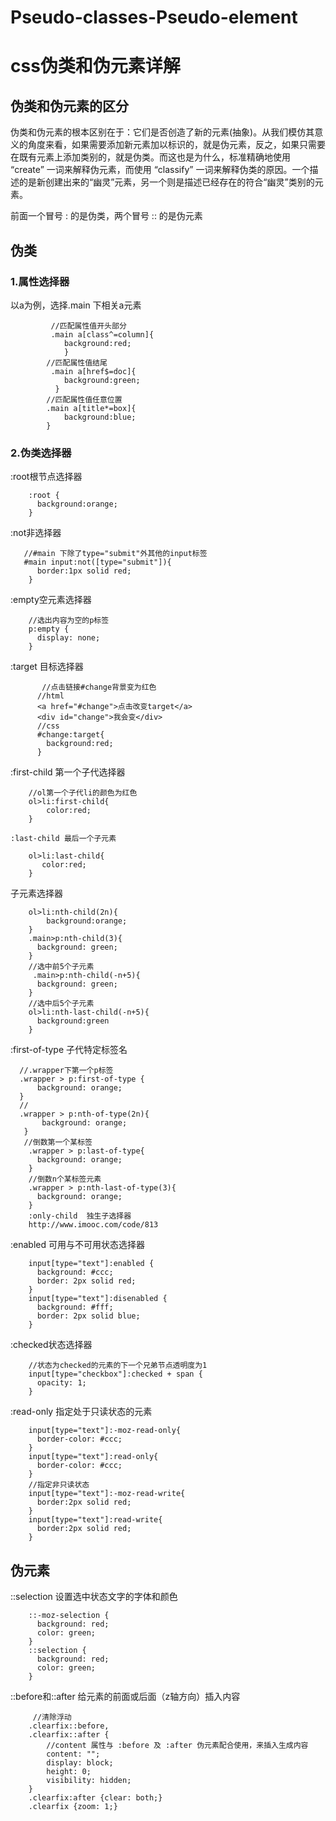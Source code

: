 # Pseudo-classes-Pseudo-element
<h1>css伪类和伪元素详解</h1>
<h2>伪类和伪元素的区分</h2>
<p>伪类和伪元素的根本区别在于：它们是否创造了新的元素(抽象)。从我们模仿其意义的角度来看，如果需要添加新元素加以标识的，就是伪元素，反之，如果只需要在既有元素上添加类别的，就是伪类。而这也是为什么，标准精确地使用 “create” 一词来解释伪元素，而使用 “classify” 一词来解释伪类的原因。一个描述的是新创建出来的“幽灵”元素，另一个则是描述已经存在的符合“幽灵”类别的元素。</p>
<p>前面一个冒号  :   的是伪类，两个冒号   ::    的是伪元素</p>
<h2>伪类</h2>
<h3>1.属性选择器</h3>
  以a为例，选择.main 下相关a元素
  
  
             //匹配属性值开头部分
             .main a[class^=column]{
                background:red;
                }
            //匹配属性值结尾
             .main a[href$=doc]{
                background:green;
              }
            //匹配属性值任意位置
            .main a[title*=box]{
                background:blue;
            }
  

<h3>2.伪类选择器</h3>

:root根节点选择器

        :root {
          background:orange;
        }
        
:not非选择器

       //#main 下除了type="submit"外其他的input标签
       #main input:not([type="submit"]){
          border:1px solid red;
        }

:empty空元素选择器

        //选出内容为空的p标签
        p:empty {
          display: none;
        }

:target 目标选择器
     
           //点击链接#change背景变为红色
          //html
          <a href="#change">点击改变target</a>
          <div id="change">我会变</div>
          //css
          #change:target{
            background:red;
          }
    
:first-child 第一个子代选择器

        //ol第一个子代li的颜色为红色
        ol>li:first-child{
            color:red;
        }
        
    :last-child 最后一个子元素
    
        ol>li:last-child{
           color:red;
        }

子元素选择器

        ol>li:nth-child(2n){
            background:orange;
        }
        .main>p:nth-child(3){
          background: green;
        }
        //选中前5个子元素
         .main>p:nth-child(-n+5){
          background: green;
        }
        //选中后5个子元素
        ol>li:nth-last-child(-n+5){
          background:green
        }
    
:first-of-type  子代特定标签名

      //.wrapper下第一个p标签
      .wrapper > p:first-of-type {
          background: orange;
      }
      // 
      .wrapper > p:nth-of-type(2n){
           background: orange;
       }   
       //倒数第一个某标签
        .wrapper > p:last-of-type{
          background: orange;
        }
        //倒数n个某标签元素
        .wrapper > p:nth-last-of-type(3){
          background: orange;
        }
        :only-child  独生子选择器
        http://www.imooc.com/code/813

:enabled  可用与不可用状态选择器

        input[type="text"]:enabled {
          background: #ccc;
          border: 2px solid red;
        }    
        input[type="text"]:disenabled {
          background: #fff;
          border: 2px solid blue;
        }        
        
:checked状态选择器

        //状态为checked的元素的下一个兄弟节点透明度为1
        input[type="checkbox"]:checked + span {
          opacity: 1;
        } 

:read-only 指定处于只读状态的元素

        input[type="text"]:-moz-read-only{
          border-color: #ccc;
        }
        input[type="text"]:read-only{
          border-color: #ccc;
        }
        //指定非只读状态
        input[type="text"]:-moz-read-write{
          border:2px solid red;
        }
        input[type="text"]:read-write{
          border:2px solid red;
        }
        
<h2>伪元素</h2>
::selection  设置选中状态文字的字体和颜色

        ::-moz-selection {
          background: red;
          color: green;
        }
        ::selection {
          background: red;
          color: green;
        }

::before和::after 给元素的前面或后面（z轴方向）插入内容

         //清除浮动
        .clearfix::before,
        .clearfix::after {
            //content 属性与 :before 及 :after 伪元素配合使用，来插入生成内容
            content: "";
            display: block;
            height: 0;
            visibility: hidden;
        }
        .clearfix:after {clear: both;}
        .clearfix {zoom: 1;}
        
    
